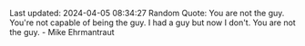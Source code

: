 Last updated: 2024-04-05 08:34:27
Random Quote: You are not the guy. You're not capable of being the guy. I had a guy but now I don't. You are not the guy. - Mike Ehrmantraut